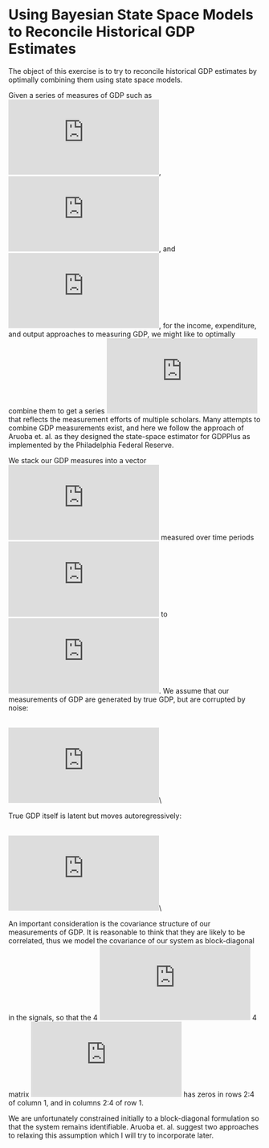 Using Bayesian State Space Models to Reconcile Historical GDP Estimates
=======================================================================

The object of this exercise is to try to reconcile historical GDP
estimates by optimally combining them using state space models.

Given a series of measures of GDP such as
![GDP\_i](https://latex.codecogs.com/png.latex?GDP_i "GDP_i"),
![GDP\_e](https://latex.codecogs.com/png.latex?GDP_e "GDP_e"), and
![GDP\_o](https://latex.codecogs.com/png.latex?GDP_o "GDP_o"), for the
income, expenditure, and output approaches to measuring GDP, we might
like to optimally combine them to get a series
![GDP\_c](https://latex.codecogs.com/png.latex?GDP_c "GDP_c") that
reflects the measurement efforts of multiple scholars. Many attempts to
combine GDP measurements exist, and here we follow the approach of
Aruoba et. al. as they designed the state-space estimator for GDPPlus as
implemented by the Philadelphia Federal Reserve.

We stack our GDP measures into a vector
![Y\_t](https://latex.codecogs.com/png.latex?Y_t "Y_t") measured over
time periods ![t](https://latex.codecogs.com/png.latex?t "t") to
![T](https://latex.codecogs.com/png.latex?T "T"). We assume that our
measurements of GDP are generated by true GDP, but are corrupted by
noise:

\
![ Y\_t = \[1, 1, 1\]\' x\_t + \\epsilon\_t.
](https://latex.codecogs.com/png.latex?%0AY_t%20%3D%20%5B1%2C%201%2C%201%5D%27%20x_t%20%2B%20%5Cepsilon_t.%0A "
Y_t = [1, 1, 1]' x_t + \epsilon_t.
")\

True GDP itself is latent but moves autoregressively:

\
![ x\_t = \\mu (1 - \\rho) + \\rho x\_{t-1} + \\eta\_t.
](https://latex.codecogs.com/png.latex?%0Ax_t%20%3D%20%5Cmu%20%281%20-%20%5Crho%29%20%2B%20%5Crho%20x_%7Bt-1%7D%20%2B%20%5Ceta_t.%0A "
x_t = \mu (1 - \rho) + \rho x_{t-1} + \eta_t.
")\

An important consideration is the covariance structure of our
measurements of GDP. It is reasonable to think that they are likely to
be correlated, thus we model the covariance of our system as
block-diagonal in the signals, so that the 4
![\\times](https://latex.codecogs.com/png.latex?%5Ctimes "\times") 4
matrix
![\\Sigma](https://latex.codecogs.com/png.latex?%5CSigma "\Sigma") has
zeros in rows 2:4 of column 1, and in columns 2:4 of row 1.

We are unfortunately constrained initially to a block-diagonal
formulation so that the system remains identifiable. Aruoba et.
al. suggest two approaches to relaxing this assumption which I will try
to incorporate later.

